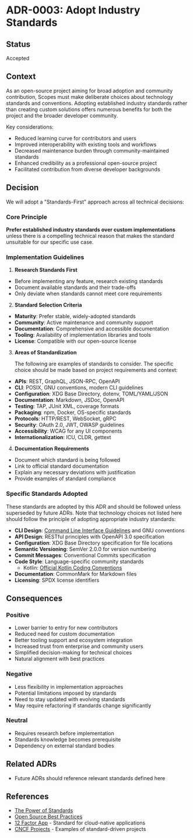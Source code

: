# ADR-0003: Adopt Industry Standards

## Status

Accepted

## Context

As an open-source project aiming for broad adoption and community contribution, Scopes must make deliberate choices about technology standards and conventions. Adopting established industry standards rather than creating custom solutions offers numerous benefits for both the project and the broader developer community.

Key considerations:

- Reduced learning curve for contributors and users
- Improved interoperability with existing tools and workflows
- Decreased maintenance burden through community-maintained standards
- Enhanced credibility as a professional open-source project
- Facilitated contribution from diverse developer backgrounds

## Decision

We will adopt a "Standards-First" approach across all technical decisions:

### Core Principle

**Prefer established industry standards over custom implementations** unless there is a compelling technical reason that makes the standard unsuitable for our specific use case.

### Implementation Guidelines

1. **Research Standards First**
  - Before implementing any feature, research existing standards
  - Document available standards and their trade-offs
  - Only deviate when standards cannot meet core requirements

2. **Standard Selection Criteria**
  - **Maturity**: Prefer stable, widely-adopted standards
  - **Community**: Active maintenance and community support
  - **Documentation**: Comprehensive and accessible documentation
  - **Tooling**: Availability of implementation libraries and tools
  - **License**: Compatible with our open-source license

3. **Areas of Standardization**

      The following are examples of standards to consider. The specific choice should be made based on project requirements and context:

  - **APIs**: REST, GraphQL, JSON-RPC, OpenAPI
  - **CLI**: POSIX, GNU conventions, modern CLI guidelines
  - **Configuration**: XDG Base Directory, dotenv, TOML/YAML/JSON
  - **Documentation**: Markdown, JSDoc, OpenAPI
  - **Testing**: TAP, JUnit XML, coverage formats
  - **Packaging**: npm, Docker, OS-specific standards
  - **Protocols**: HTTP/REST, WebSocket, gRPC
  - **Security**: OAuth 2.0, JWT, OWASP guidelines
  - **Accessibility**: WCAG for any UI components
  - **Internationalization**: ICU, CLDR, gettext

4. **Documentation Requirements**
  - Document which standard is being followed
  - Link to official standard documentation
  - Explain any necessary deviations with justification
  - Provide examples of standard compliance

### Specific Standards Adopted

These standards are adopted by this ADR and should be followed unless superseded by future ADRs. Note that technology choices not listed here should follow the principle of adopting appropriate industry standards:

- **CLI Design**: [Command Line Interface Guidelines](https://clig.dev/) and GNU conventions
- **API Design**: RESTful principles with OpenAPI 3.0 specification
- **Configuration**: XDG Base Directory specification for file locations
- **Semantic Versioning**: SemVer 2.0.0 for version numbering
- **Commit Messages**: Conventional Commits specification
- **Code Style**: Language-specific community standards
  - Kotlin: [Official Kotlin Coding Conventions](https://kotlinlang.org/docs/coding-conventions.html)
- **Documentation**: CommonMark for Markdown files
- **Licensing**: SPDX license identifiers

## Consequences

### Positive

- Lower barrier to entry for new contributors
- Reduced need for custom documentation
- Better tooling support and ecosystem integration
- Increased trust from enterprise and community users
- Simplified decision-making for technical choices
- Natural alignment with best practices

### Negative

- Less flexibility in implementation approaches
- Potential limitations imposed by standards
- Need to stay updated with evolving standards
- May require refactoring if standards change significantly

### Neutral

- Requires research before implementation
- Standards knowledge becomes prerequisite
- Dependency on external standard bodies

## Related ADRs

- Future ADRs should reference relevant standards defined here

## References

- [The Power of Standards](https://www.w3.org/standards/)
- [Open Source Best Practices](https://opensource.guide/best-practices/)
- [12 Factor App](https://12factor.net/) - Standard for cloud-native applications
- [CNCF Projects](https://www.cncf.io/projects/) - Examples of standard-driven projects
